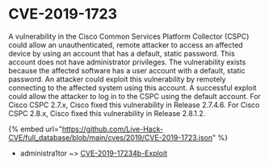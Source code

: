 # CVE-2019-1723

A vulnerability in the Cisco Common Services Platform Collector (CSPC) could allow an unauthenticated, remote attacker to access an affected device by using an account that has a default, static password. This account does not have administrator privileges. The vulnerability exists because the affected software has a user account with a default, static password. An attacker could exploit this vulnerability by remotely connecting to the affected system using this account. A successful exploit could allow the attacker to log in to the CSPC using the default account. For Cisco CSPC 2.7.x, Cisco fixed this vulnerability in Release 2.7.4.6. For Cisco CSPC 2.8.x, Cisco fixed this vulnerability in Release 2.8.1.2.

{% embed url="https://github.com/Live-Hack-CVE/full_database/blob/main/cves/2019/CVE-2019-1723.json" %}


* administra1tor ~> [CVE-2019-17234b-Exploit](https://zeste.alice-snow.ru/2019/database/cve-2019-1723/cve-2019-17234b-exploit-administra1tor)